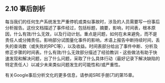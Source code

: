## 2.10 事后剖析

每当我们的任何生产系统发生严重停机或类似事故时，涉及的人员需要写一份事后分析报告。这份文档描述了事件经过，包括标题，摘要，影响，时间表，根本原因，什么有效/什么无效，以及行动计划。重点是问题，如何在未来避免，而不是责任人或分摊责任。影响部分试图量化事件的影响，术语上报告中断持续时间，丢失的查询数（或失败的RPC等），以及收益。时间表部分给出了事件中断、分析及修正步骤的时间表。什么有效/什么无效部分描述了经验教训 - 
这些做法有助于快速发现和解决问题，出了什么问题，采取了什么具体行动（最好记录下解决缺陷的特定责任人）以减少未来类似问题发生的可能性和/或严重性。

有关Google事后分析文化的更多信息，请参阅SRE手册[7]的第15章。
